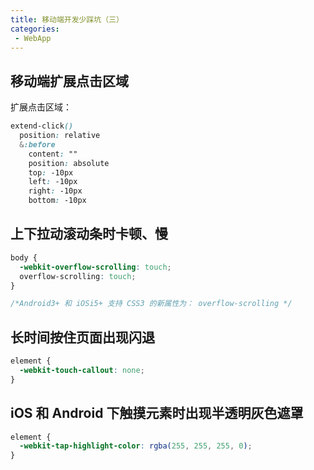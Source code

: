 ```yaml
---
title: 移动端开发少踩坑（三）
categories:
 - WebApp
---
```


## 移动端扩展点击区域

扩展点击区域：

```css
extend-click()
  position: relative
  &:before
    content: ""
    position: absolute
    top: -10px
    left: -10px
    right: -10px
    bottom: -10px
```

## 上下拉动滚动条时卡顿、慢

```css
body {
  -webkit-overflow-scrolling: touch;
  overflow-scrolling: touch;
}

/*Android3+ 和 iOSi5+ 支持 CSS3 的新属性为： overflow-scrolling */
```

## 长时间按住页面出现闪退

```css
element {
  -webkit-touch-callout: none;
}
```

## iOS 和 Android 下触摸元素时出现半透明灰色遮罩

```css
element {
  -webkit-tap-highlight-color: rgba(255, 255, 255, 0);
}
```
